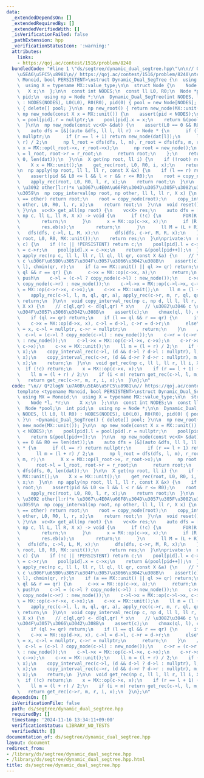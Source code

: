 ```yaml
---
data:
  _extendedDependsOn: []
  _extendedRequiredBy: []
  _extendedVerifiedWith: []
  _isVerificationFailed: false
  _pathExtension: hpp
  _verificationStatusIcon: ':warning:'
  attributes:
    links:
    - https://qoj.ac/contest/1516/problem/8240
  bundledCode: "#line 1 \"ds/segtree/dynamic_dual_segtree.hpp\"\n\n// Q*2logN \u7A0B\
    \u5EA6\u5FC5\u8981\n// https://qoj.ac/contest/1516/problem/8240\ntemplate <typename\
    \ Monoid, bool PERSISTENT>\nstruct Dynamic_Dual_SegTree {\n  using MX = Monoid;\n\
    \  using X = typename MX::value_type;\n\n  struct Node {\n    Node *l, *r;\n \
    \   X x;\n  };\n\n  const int NODES;\n  const ll L0, R0;\n  Node *pool;\n  int\
    \ pid;\n  using np = Node *;\n\n  Dynamic_Dual_SegTree(int NODES, ll L0, ll R0)\
    \ : NODES(NODES), L0(L0), R0(R0), pid(0) { pool = new Node[NODES]; }\n  ~Dynamic_Dual_SegTree()\
    \ { delete[] pool; }\n\n  np new_root() { return new_node(MX::unit()); }\n\n \
    \ np new_node(const X x = MX::unit()) {\n    assert(pid < NODES);\n    pool[pid].l\
    \ = pool[pid].r = nullptr;\n    pool[pid].x = x;\n    return &(pool[pid++]);\n\
    \  }\n\n  np new_node(const vc<X> &dat) {\n    assert(L0 == 0 && R0 == len(dat));\n\
    \    auto dfs = [&](auto &dfs, ll l, ll r) -> Node * {\n      if (l == r) return\
    \ nullptr;\n      if (r == l + 1) return new_node(dat[l]);\n      ll m = (l +\
    \ r) / 2;\n      np l_root = dfs(dfs, l, m), r_root = dfs(dfs, m, r);\n      X\
    \ x = MX::op(l_root->x, r_root->x);\n      np root = new_node();\n      root->l\
    \ = l_root, root->r = r_root;\n      return root;\n    };\n    return dfs(dfs,\
    \ 0, len(dat));\n  }\n\n  X get(np root, ll i) {\n    if (!root) return MX::unit();\n\
    \    X x = MX::unit();\n    get_rec(root, L0, R0, i, x);\n    return x;\n  }\n\
    \n  np apply(np root, ll l, ll r, const X &x) {\n    if (l == r) return root;\n\
    \    assert(pid && L0 <= l && l < r && r <= R0);\n    root = copy_node(root);\n\
    \    apply_rec(root, L0, R0, l, r, x);\n    return root;\n  }\n\n  // root[l:r)\
    \ \u3092 other[l:r)*x \u3067\u4E0A\u66F8\u304D\u3057\u305F\u3082\u306E\u3092\u8FD4\
    \u3059\n  np copy_interval(np root, np other, ll l, ll r, X x) {\n    if (root\
    \ == other) return root;\n    root = copy_node(root);\n    copy_interval_rec(root,\
    \ other, L0, R0, l, r, x);\n    return root;\n  }\n\n  void reset() { pid = 0;\
    \ }\n\n  vc<X> get_all(np root) {\n    vc<X> res;\n    auto dfs = [&](auto &dfs,\
    \ np c, ll L, ll R, X x) -> void {\n      if (!c) {\n        FOR(R - L) res.eb(x);\n\
    \        return;\n      }\n      x = MX::op(c->x, x);\n      if (R == L + 1) {\n\
    \        res.eb(x);\n        return;\n      }\n      ll M = (L + R) / 2;\n   \
    \   dfs(dfs, c->l, L, M, x);\n      dfs(dfs, c->r, M, R, x);\n    };\n    dfs(dfs,\
    \ root, L0, R0, MX::unit());\n    return res;\n  }\n\nprivate:\n  np copy_node(np\
    \ c) {\n    if (!c || !PERSISTENT) return c;\n    pool[pid].l = c->l, pool[pid].r\
    \ = c->r;\n    pool[pid].x = c->x;\n    return &(pool[pid++]);\n  }\n\n  void\
    \ apply_rec(np c, ll l, ll r, ll ql, ll qr, const X &a) {\n    // \u3082\u3046\
    \ c \u306F\u65B0\u3057\u304F\u3057\u3066\u3042\u308B\n    assert(c);\n    chmax(ql,\
    \ l), chmin(qr, r);\n    if (a == MX::unit() || ql >= qr) return;\n    if (l ==\
    \ ql && r == qr) {\n      c->x = MX::op(c->x, a);\n      return;\n    }\n    //\
    \ push\n    c->l = (c->l ? copy_node(c->l) : new_node());\n    c->r = (c->r ?\
    \ copy_node(c->r) : new_node());\n    c->l->x = MX::op(c->l->x, c->x);\n    c->r->x\
    \ = MX::op(c->r->x, c->x);\n    c->x = MX::unit();\n    ll m = (l + r) / 2;\n\
    \    apply_rec(c->l, l, m, ql, qr, a), apply_rec(c->r, m, r, ql, qr, a);\n   \
    \ return;\n  }\n\n  void copy_interval_rec(np c, np d, ll l, ll r, ll ql, ll qr,\
    \ X x) {\n    // c[ql,qr) <- d[ql,qr) * x\n    // \u3082\u3046 c \u306F\u65B0\u3057\
    \u304F\u3057\u3066\u3042\u308B\n    assert(c);\n    chmax(ql, l), chmin(qr, r);\n\
    \    if (ql >= qr) return;\n    if (l == ql && r == qr) {\n      if (d)\n    \
    \    c->x = MX::op(d->x, x), c->l = d->l, c->r = d->r;\n      else\n        c->x\
    \ = x, c->l = nullptr, c->r = nullptr;\n      return;\n    }\n    // push\n  \
    \  c->l = (c->l ? copy_node(c->l) : new_node());\n    c->r = (c->r ? copy_node(c->r)\
    \ : new_node());\n    c->l->x = MX::op(c->l->x, c->x);\n    c->r->x = MX::op(c->r->x,\
    \ c->x);\n    c->x = MX::unit();\n    ll m = (l + r) / 2;\n    if (d) x = MX::op(d->x,\
    \ x);\n    copy_interval_rec(c->l, (d && d->l ? d->l : nullptr), l, m, ql, qr,\
    \ x);\n    copy_interval_rec(c->r, (d && d->r ? d->r : nullptr), m, r, ql, qr,\
    \ x);\n    return;\n  }\n\n  void get_rec(np c, ll l, ll r, ll i, X &x) {\n  \
    \  if (!c) return;\n    x = MX::op(c->x, x);\n    if (r == l + 1) { return; }\n\
    \    ll m = (l + r) / 2;\n    if (i < m) return get_rec(c->l, l, m, i, x);\n \
    \   return get_rec(c->r, m, r, i, x);\n  }\n};\n"
  code: "\n// Q*2logN \u7A0B\u5EA6\u5FC5\u8981\n// https://qoj.ac/contest/1516/problem/8240\n\
    template <typename Monoid, bool PERSISTENT>\nstruct Dynamic_Dual_SegTree {\n \
    \ using MX = Monoid;\n  using X = typename MX::value_type;\n\n  struct Node {\n\
    \    Node *l, *r;\n    X x;\n  };\n\n  const int NODES;\n  const ll L0, R0;\n\
    \  Node *pool;\n  int pid;\n  using np = Node *;\n\n  Dynamic_Dual_SegTree(int\
    \ NODES, ll L0, ll R0) : NODES(NODES), L0(L0), R0(R0), pid(0) { pool = new Node[NODES];\
    \ }\n  ~Dynamic_Dual_SegTree() { delete[] pool; }\n\n  np new_root() { return\
    \ new_node(MX::unit()); }\n\n  np new_node(const X x = MX::unit()) {\n    assert(pid\
    \ < NODES);\n    pool[pid].l = pool[pid].r = nullptr;\n    pool[pid].x = x;\n\
    \    return &(pool[pid++]);\n  }\n\n  np new_node(const vc<X> &dat) {\n    assert(L0\
    \ == 0 && R0 == len(dat));\n    auto dfs = [&](auto &dfs, ll l, ll r) -> Node\
    \ * {\n      if (l == r) return nullptr;\n      if (r == l + 1) return new_node(dat[l]);\n\
    \      ll m = (l + r) / 2;\n      np l_root = dfs(dfs, l, m), r_root = dfs(dfs,\
    \ m, r);\n      X x = MX::op(l_root->x, r_root->x);\n      np root = new_node();\n\
    \      root->l = l_root, root->r = r_root;\n      return root;\n    };\n    return\
    \ dfs(dfs, 0, len(dat));\n  }\n\n  X get(np root, ll i) {\n    if (!root) return\
    \ MX::unit();\n    X x = MX::unit();\n    get_rec(root, L0, R0, i, x);\n    return\
    \ x;\n  }\n\n  np apply(np root, ll l, ll r, const X &x) {\n    if (l == r) return\
    \ root;\n    assert(pid && L0 <= l && l < r && r <= R0);\n    root = copy_node(root);\n\
    \    apply_rec(root, L0, R0, l, r, x);\n    return root;\n  }\n\n  // root[l:r)\
    \ \u3092 other[l:r)*x \u3067\u4E0A\u66F8\u304D\u3057\u305F\u3082\u306E\u3092\u8FD4\
    \u3059\n  np copy_interval(np root, np other, ll l, ll r, X x) {\n    if (root\
    \ == other) return root;\n    root = copy_node(root);\n    copy_interval_rec(root,\
    \ other, L0, R0, l, r, x);\n    return root;\n  }\n\n  void reset() { pid = 0;\
    \ }\n\n  vc<X> get_all(np root) {\n    vc<X> res;\n    auto dfs = [&](auto &dfs,\
    \ np c, ll L, ll R, X x) -> void {\n      if (!c) {\n        FOR(R - L) res.eb(x);\n\
    \        return;\n      }\n      x = MX::op(c->x, x);\n      if (R == L + 1) {\n\
    \        res.eb(x);\n        return;\n      }\n      ll M = (L + R) / 2;\n   \
    \   dfs(dfs, c->l, L, M, x);\n      dfs(dfs, c->r, M, R, x);\n    };\n    dfs(dfs,\
    \ root, L0, R0, MX::unit());\n    return res;\n  }\n\nprivate:\n  np copy_node(np\
    \ c) {\n    if (!c || !PERSISTENT) return c;\n    pool[pid].l = c->l, pool[pid].r\
    \ = c->r;\n    pool[pid].x = c->x;\n    return &(pool[pid++]);\n  }\n\n  void\
    \ apply_rec(np c, ll l, ll r, ll ql, ll qr, const X &a) {\n    // \u3082\u3046\
    \ c \u306F\u65B0\u3057\u304F\u3057\u3066\u3042\u308B\n    assert(c);\n    chmax(ql,\
    \ l), chmin(qr, r);\n    if (a == MX::unit() || ql >= qr) return;\n    if (l ==\
    \ ql && r == qr) {\n      c->x = MX::op(c->x, a);\n      return;\n    }\n    //\
    \ push\n    c->l = (c->l ? copy_node(c->l) : new_node());\n    c->r = (c->r ?\
    \ copy_node(c->r) : new_node());\n    c->l->x = MX::op(c->l->x, c->x);\n    c->r->x\
    \ = MX::op(c->r->x, c->x);\n    c->x = MX::unit();\n    ll m = (l + r) / 2;\n\
    \    apply_rec(c->l, l, m, ql, qr, a), apply_rec(c->r, m, r, ql, qr, a);\n   \
    \ return;\n  }\n\n  void copy_interval_rec(np c, np d, ll l, ll r, ll ql, ll qr,\
    \ X x) {\n    // c[ql,qr) <- d[ql,qr) * x\n    // \u3082\u3046 c \u306F\u65B0\u3057\
    \u304F\u3057\u3066\u3042\u308B\n    assert(c);\n    chmax(ql, l), chmin(qr, r);\n\
    \    if (ql >= qr) return;\n    if (l == ql && r == qr) {\n      if (d)\n    \
    \    c->x = MX::op(d->x, x), c->l = d->l, c->r = d->r;\n      else\n        c->x\
    \ = x, c->l = nullptr, c->r = nullptr;\n      return;\n    }\n    // push\n  \
    \  c->l = (c->l ? copy_node(c->l) : new_node());\n    c->r = (c->r ? copy_node(c->r)\
    \ : new_node());\n    c->l->x = MX::op(c->l->x, c->x);\n    c->r->x = MX::op(c->r->x,\
    \ c->x);\n    c->x = MX::unit();\n    ll m = (l + r) / 2;\n    if (d) x = MX::op(d->x,\
    \ x);\n    copy_interval_rec(c->l, (d && d->l ? d->l : nullptr), l, m, ql, qr,\
    \ x);\n    copy_interval_rec(c->r, (d && d->r ? d->r : nullptr), m, r, ql, qr,\
    \ x);\n    return;\n  }\n\n  void get_rec(np c, ll l, ll r, ll i, X &x) {\n  \
    \  if (!c) return;\n    x = MX::op(c->x, x);\n    if (r == l + 1) { return; }\n\
    \    ll m = (l + r) / 2;\n    if (i < m) return get_rec(c->l, l, m, i, x);\n \
    \   return get_rec(c->r, m, r, i, x);\n  }\n};\n"
  dependsOn: []
  isVerificationFile: false
  path: ds/segtree/dynamic_dual_segtree.hpp
  requiredBy: []
  timestamp: '2024-11-16 13:34:11+09:00'
  verificationStatus: LIBRARY_NO_TESTS
  verifiedWith: []
documentation_of: ds/segtree/dynamic_dual_segtree.hpp
layout: document
redirect_from:
- /library/ds/segtree/dynamic_dual_segtree.hpp
- /library/ds/segtree/dynamic_dual_segtree.hpp.html
title: ds/segtree/dynamic_dual_segtree.hpp
---
```

